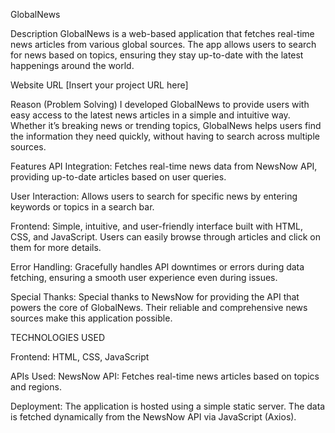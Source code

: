 GlobalNews

Description
GlobalNews is a web-based application that fetches real-time news articles from various global sources. The app allows users to search for news based on topics, ensuring they stay up-to-date with the latest happenings around the world.

Website URL
[Insert your project URL here]

Reason (Problem Solving)
I developed GlobalNews to provide users with easy access to the latest news articles in a simple and intuitive way. Whether it’s breaking news or trending topics, GlobalNews helps users find the information they need quickly, without having to search across multiple sources.

Features
API Integration:
Fetches real-time news data from NewsNow API, providing up-to-date articles based on user queries.

User Interaction:
Allows users to search for specific news by entering keywords or topics in a search bar.

Frontend:
Simple, intuitive, and user-friendly interface built with HTML, CSS, and JavaScript.
Users can easily browse through articles and click on them for more details.

Error Handling:
Gracefully handles API downtimes or errors during data fetching, ensuring a smooth user experience even during issues.

Special Thanks:
Special thanks to NewsNow for providing the API that powers the core of GlobalNews. Their reliable and comprehensive news sources make this application possible.

TECHNOLOGIES USED

Frontend:
HTML, CSS, JavaScript

APIs Used:
NewsNow API: Fetches real-time news articles based on topics and regions.

Deployment:
The application is hosted using a simple static server. The data is fetched dynamically from the NewsNow API via JavaScript (Axios).
